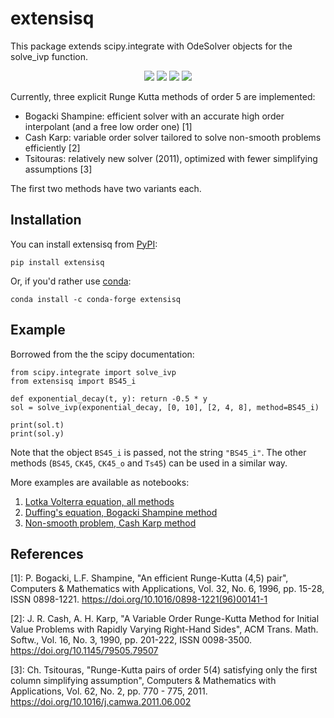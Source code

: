 # extensisq
This package extends scipy.integrate with OdeSolver objects for the solve_ivp function.



<p align="center">
    <img src="https://img.shields.io/conda/pn/conda-forge/extensisq" />
    <img src="https://img.shields.io/pypi/pyversions/extensisq" />
    <a href="https://github.com/WRKampi/extensisq/blob/main/LICENSE">
        <img src="https://img.shields.io/github/license/WRKampi/extensisq" /></a>
    <a href="https://pypistats.org/packages/extensisq">
        <img src="https://img.shields.io/pypi/dm/extensisq?label=PyPI%20downloads" /></a>
</p>

Currently, three explicit Runge Kutta methods of order 5 are implemented:
* Bogacki Shampine: efficient solver with an accurate high order interpolant (and a free low order one) [1]
* Cash Karp: variable order solver tailored to solve non-smooth problems efficiently [2]
* Tsitouras: relatively new solver (2011), optimized with fewer simplifying assumptions [3]

The first two methods have two variants each.

## Installation

You can install extensisq from [PyPI](https://pypi.org/project/extensisq/):

    pip install extensisq

Or, if you'd rather use [conda](https://anaconda.org/conda-forge/extensisq):

    conda install -c conda-forge extensisq

## Example
Borrowed from the the scipy documentation:

    from scipy.integrate import solve_ivp
    from extensisq import BS45_i
    
    def exponential_decay(t, y): return -0.5 * y
    sol = solve_ivp(exponential_decay, [0, 10], [2, 4, 8], method=BS45_i)
    
    print(sol.t)
    print(sol.y)

Note that the object `BS45_i` is passed, not the string `"BS45_i"`. The other methods (`BS45`, `CK45`, `CK45_o` and `Ts45`) can be used in a similar way.

More examples are available as notebooks:
1. [Lotka Volterra equation, all methods](https://github.com/WRKampi/extensisq/blob/main/docs/all_methods.ipynb)
2. [Duffing's equation, Bogacki Shampine method](https://github.com/WRKampi/extensisq/blob/main/docs/Bogacki_Shampine.ipynb)
3. [Non-smooth problem, Cash Karp method](https://github.com/WRKampi/extensisq/blob/main/docs/Cash_Karp.ipynb)

## References
[1]: P. Bogacki, L.F. Shampine, "An efficient Runge-Kutta (4,5) pair", Computers & Mathematics with Applications, Vol. 32, No. 6, 1996, pp. 15-28, ISSN 0898-1221. https://doi.org/10.1016/0898-1221(96)00141-1

[2]: J. R. Cash, A. H. Karp, "A Variable Order Runge-Kutta Method for Initial Value Problems with Rapidly Varying Right-Hand Sides", ACM Trans. Math. Softw., Vol. 16, No. 3, 1990, pp. 201-222, ISSN 0098-3500. https://doi.org/10.1145/79505.79507

[3]: Ch. Tsitouras, "Runge-Kutta pairs of order 5(4) satisfying only the first column simplifying assumption", Computers & Mathematics with Applications, Vol. 62, No. 2, pp. 770 - 775, 2011. https://doi.org/10.1016/j.camwa.2011.06.002
